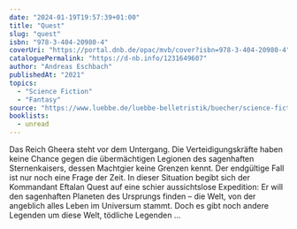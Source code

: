 ```yaml
---
date: "2024-01-19T19:57:39+01:00"
title: "Quest"
slug: "quest"
isbn: "978-3-404-20980-4"
coverUri: "https://portal.dnb.de/opac/mvb/cover?isbn=978-3-404-20980-4"
cataloguePermalink: "https://d-nb.info/1231649607"
author: "Andreas Eschbach"
publishedAt: "2021"
topics:
  - "Science Fiction"
  - "Fantasy"
source: "https://www.luebbe.de/luebbe-belletristik/buecher/science-fiction-romane/quest/id_8790694"
booklists:
  - unread
---
```


Das Reich Gheera steht vor dem Untergang. Die Verteidigungskräfte haben keine 
Chance gegen die übermächtigen Legionen des sagenhaften Sternenkaisers, dessen 
Machtgier keine Grenzen kennt. Der endgültige Fall ist nur noch eine Frage der 
Zeit. In dieser Situation begibt sich der Kommandant Eftalan Quest auf eine 
schier aussichtslose Expedition: Er will den sagenhaften Planeten des Ursprungs 
finden – die Welt, von der angeblich alles Leben im Universum stammt. Doch es 
gibt noch andere Legenden um diese Welt, tödliche Legenden ...
